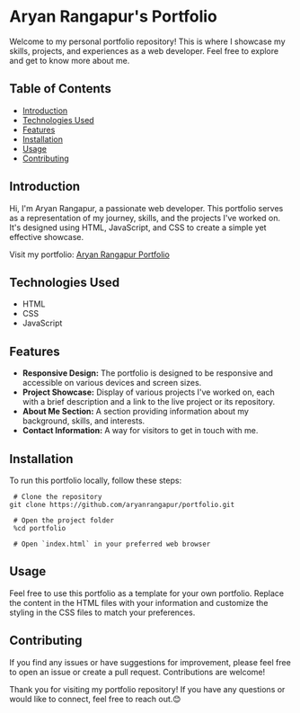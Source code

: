 # Aryan Rangapur's Portfolio

Welcome to my personal portfolio repository! This is where I showcase my skills, projects, and experiences as a web developer. Feel free to explore and get to know more about me.

## Table of Contents

- [Introduction](#introduction)
- [Technologies Used](#technologies-used)
- [Features](#features)
- [Installation](#installation)
- [Usage](#usage)
- [Contributing](#contributing)

## Introduction

Hi, I'm Aryan Rangapur, a passionate web developer. This portfolio serves as a representation of my journey, skills, and the projects I've worked on. It's designed using HTML, JavaScript, and CSS to create a simple yet effective showcase.

Visit my portfolio: [Aryan Rangapur Portfolio](https://aryanrangapur.github.io/portfolio)

## Technologies Used

- HTML
- CSS
- JavaScript

## Features

- **Responsive Design:** The portfolio is designed to be responsive and accessible on various devices and screen sizes.
- **Project Showcase:** Display of various projects I've worked on, each with a brief description and a link to the live project or its repository.
- **About Me Section:** A section providing information about my background, skills, and interests.
- **Contact Information:** A way for visitors to get in touch with me.

## Installation

To run this portfolio locally, follow these steps:

 ```
  # Clone the repository
git clone https://github.com/aryanrangapur/portfolio.git

  # Open the project folder
  %cd portfolio

  # Open `index.html` in your preferred web browser
```

## Usage
Feel free to use this portfolio as a template for your own portfolio. Replace the content in the HTML files with your information and customize the styling in the CSS files to match your preferences.

## Contributing
If you find any issues or have suggestions for improvement, please feel free to open an issue or create a pull request. Contributions are welcome!

Thank you for visiting my portfolio repository! If you have any questions or would like to connect, feel free to reach out.😊
 
